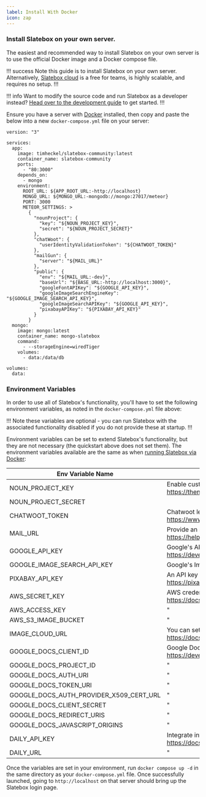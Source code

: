 ```yaml
---
label: Install With Docker
icon: zap
---
```


### Install Slatebox on your own server.

The easiest and recommended way to install Slatebox on your own server is to use the official Docker image and a Docker compose file.

!!! success
Note this guide is to install Slatebox on your own server. Alternatively, [Slatebox cloud](https://app.slatebox.com) is a free for teams, is highly scalable, and requires no setup.
!!!

!!! info
Want to modify the source code and run Slatebox as a developer instead? [Head over to the development guide](../Developers/development.md) to get started.
!!!

Ensure you have a server with [Docker](https://docs.docker.com/engine/install/) installed, then copy and paste the below into a new `docker-compose.yml` file on your server:

```
version: "3"

services:
  app:
    image: timheckel/slatebox-community:latest
    container_name: slatebox-community
    ports:
      - "80:3000"
    depends_on:
      - mongo
    environment:
      ROOT_URL: ${APP_ROOT_URL:-http://localhost}
      MONGO_URL: ${MONGO_URL:-mongodb://mongo:27017/meteor}
      PORT: 3000
      METEOR_SETTINGS: >
        {
          "nounProject": {
            "key": "${NOUN_PROJECT_KEY}",
            "secret": "${NOUN_PROJECT_SECRET}"
          },
          "chatWoot": {
            "userIdentityValidationToken": "${CHATWOOT_TOKEN}"
          },
          "mailGun": {
            "server": "${MAIL_URL}"
          },
          "public": {
            "env": "${MAIL_URL:-dev}",
            "baseUrl": "${BASE_URL:-http://localhost:3000}",
            "googleFontAPIKey": "${GOOGLE_API_KEY}",
            "googleImageSearchEngineKey": "${GOOGLE_IMAGE_SEARCH_API_KEY}",
            "googleImageSearchAPIKey": "${GOOGLE_API_KEY}",
            "pixabayAPIKey": "${PIXABAY_API_KEY}"
          }
        }
  mongo:
    image: mongo:latest
    container_name: mongo-slatebox
    command:
      - --storageEngine=wiredTiger
    volumes:
      - data:/data/db

volumes:
  data:
```

### Environment Variables

In order to use all of Slatebox's functionality, you'll have to set the following environment variables, as noted in the `docker-compose.yml` file above:

!!!
Note these variables are optional - you can run Slatebox with the associated functionality disabled if you do not provide these at startup.
!!!

Environment variables can be set to extend Slatebox's functionality, but they are not necessary (the quickstart above does not set them). The environment variables available are the same as when [running Slatebox via Docker](../Installation/install-with-docker.md):

| Env Variable Name                       | Description                                                                                                                                                                               |
| --------------------------------------- | ----------------------------------------------------------------------------------------------------------------------------------------------------------------------------------------- |
| NOUN_PROJECT_KEY                        | Enable custom shape searching in Slatebox via the NounProject. It has access to over 3 million shapes. <br/> <nobr>https://thenounproject.com/developers/</nobr>                          |
| NOUN_PROJECT_SECRET                     |
| CHATWOOT_TOKEN                          | Chatwoot lets you add a drop-in support widget to the site <br/> <nobr>https://www.chatwoot.com/</nobr>                                                                                   |
| MAIL_URL                                | Provide an smtp mail server for outgoing messages <br/> <nobr>https://help.mailgun.com/hc/en-us/articles/203380100-Where-Can-I-Find-My-API-Key-and-SMTP-Credentials-</nobr>               |
| GOOGLE_API_KEY                          | Google's API key is needed both for retrieving fonts <br/> <nobr>https://developers.google.com/custom-search/v1/overview?hl=ro</nobr>                                                     |
| GOOGLE_IMAGE_SEARCH_API_KEY             | Google's Image API key is needed both for searching images                                                                                                                                |
| PIXABAY_API_KEY                         | An API key from Pixabay is needed to search slate background images <br/> <nobr>https://pixabay.com/</nobr>                                                                               |
| AWS_SECRET_KEY                          | AWS credentials are required to use the copy-to-cloud-url feature when exporting a slate <br/> <nobr>https://docs.aws.amazon.com/general/latest/gr/aws-sec-cred-types.html</nobr>         |
| AWS_ACCESS_KEY                          | "                                                                                                                                                                                         |
| AWS_S3_IMAGE_BUCKET                     | "                                                                                                                                                                                         |
| IMAGE_CLOUD_URL                         | You can set up an alias to the cloudfront cdn (or otherwise) and use that DNS name here <br/> <nobr>https://docs.aws.amazon.com/AmazonCloudFront/latest/DeveloperGuide/CNAMEs.html</nobr> |
| GOOGLE_DOCS_CLIENT_ID                   | Google Docs can be integrated with these env variables <br/> <nobr>https://developers.google.com/docs/api/how-tos/overview</nobr>                                                         |
| GOOGLE_DOCS_PROJECT_ID                  | "                                                                                                                                                                                         |
| GOOGLE_DOCS_AUTH_URI                    | "                                                                                                                                                                                         |
| GOOGLE_DOCS_TOKEN_URI                   | "                                                                                                                                                                                         |
| GOOGLE_DOCS_AUTH_PROVIDER_X509_CERT_URL | "                                                                                                                                                                                         |
| GOOGLE_DOCS_CLIENT_SECRET               | "                                                                                                                                                                                         |
| GOOGLE_DOCS_REDIRECT_URIS               | "                                                                                                                                                                                         |
| GOOGLE_DOCS_JAVASCRIPT_ORIGINS          | "                                                                                                                                                                                         |
| DAILY_API_KEY                           | Integrate into daily.co for audio and video huddles <br/> <nobr>https://docs.daily.co/</nobr>                                                                                             |
| DAILY_URL                               | "                                                                                                                                                                                         |

Once the variables are set in your environment, run `docker compose up -d` in the same directory as your `docker-compose.yml` file. Once successfully launched, going to `http://localhost` on that server should bring up the Slatebox login page.
